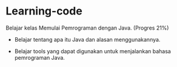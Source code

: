 # Learning-code
Belajar kelas Memulai Pemrograman dengan Java. (Progres 21%)
* Belajar tentang apa itu Java dan alasan menggunakannya.

* Belajar tools yang dapat digunakan untuk menjalankan bahasa pemrograman Java.
